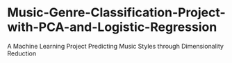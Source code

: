 # Music-Genre-Classification-Project-with-PCA-and-Logistic-Regression
A Machine Learning Project Predicting Music Styles through Dimensionality Reduction
